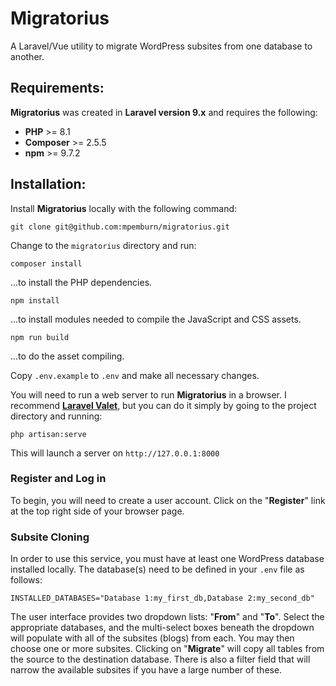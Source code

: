 # Migratorius

A Laravel/Vue utility to migrate WordPress subsites from one database to another.

## Requirements:
**Migratorius** was created in **Laravel version 9.x** and requires the following:

* **PHP** >= 8.1
* **Composer** >= 2.5.5
* **npm** >= 9.7.2

## Installation:
Install **Migratorius** locally with the following command:

`git clone git@github.com:mpemburn/migratorius.git`

Change to the `migratorius` directory and run:

`composer install`

...to install the PHP dependencies.

`npm install`

...to install modules needed to compile the JavaScript and CSS assets.

`npm run build`

...to do the asset compiling.

Copy `.env.example` to `.env` and make all necessary changes.

You will need to run a web server to run **Migratorius** in a browser.
I recommend [**Laravel Valet**](https://laravel.com/docs/10.x/valet), but you can do it simply by going to the project
directory and running:

`php artisan:serve`

This will launch a server on `http://127.0.0.1:8000`

### Register and Log in
To begin, you will need to create a user account. Click on the "**Register**" link
at the top right side of your browser page.

### Subsite Cloning
In order to use this service, you must have at least one WordPress database installed locally.
The database(s) need to be defined in your `.env` file as follows:

`INSTALLED_DATABASES="Database 1:my_first_db,Database 2:my_second_db"`

The user interface provides two dropdown lists: "**From**" and "**To**".  Select the 
appropriate databases, and the multi-select boxes beneath the dropdown will
populate with all of the subsites (blogs) from each.  You may then choose one
or more subsites.  Clicking on "**Migrate**" will copy all tables from the source
to the destination database.  There is also a filter field that will narrow
the available subsites if you have a large number of these.


